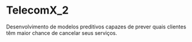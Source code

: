 # TelecomX_2
Desenvolvimento de modelos preditivos capazes de prever quais clientes têm maior chance de cancelar seus serviços.
